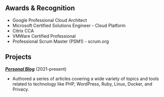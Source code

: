 
## Awards & Recognition

- Google Professional Cloud Architect
- Microsoft Certified Solutions Engineer - Cloud Platform
- Citrix CCA
- VMWare Certified Professional
- Professional Scrum Master (PSM1) - scrum.org

## Projects

**[*Personal Blog*](http://luther.io)** (2021-present)

- Authored a series of articles covering a wide variety of topics and tools related to technology like PHP, WordPress, Ruby, Linux, Docker, and Privacy.

